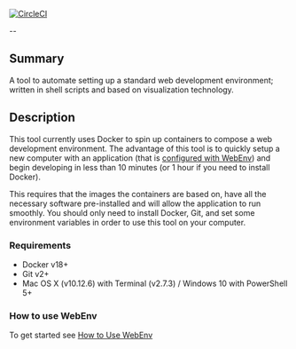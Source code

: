 [![CircleCI](https://circleci.com/gh/b01/web-env.svg?style=svg)](https://circleci.com/gh/b01/web-env)

--

## Summary
A tool to automate setting up a standard web development environment; written 
in shell scripts and based on visualization technology. 

## Description
This tool currently uses Docker to spin up containers to compose a web
development environment. The advantage of this tool is to quickly setup a new
computer with an application (that is 
[configured with WebEnv](./docs/how-to-setup-an-app.md)) and begin developing
in less than 10 minutes (or 1 hour if you need to install Docker).

This requires that the images the containers are based on, have all the
necessary software pre-installed and will allow the application to run
smoothly. You should only need to install Docker, Git, and set some environment 
variables in order to use this tool on your computer.

### Requirements
* Docker v18+
* Git v2+
* Mac OS X (v10.12.6) with Terminal (v2.7.3) / Windows 10 with PowerShell 5+

### How to use WebEnv
To get started see [How to Use WebEnv](./docs/index.md)